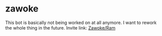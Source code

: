 # zawoke
This bot is basically not being worked on at all anymore. I want to rework the whole thing in the future.
Invite link: [Zawoke/Ram](https://discordapp.com/oauth2/authorize?client_id=319005959022313483&scope=bot&permissions=2146958591)
